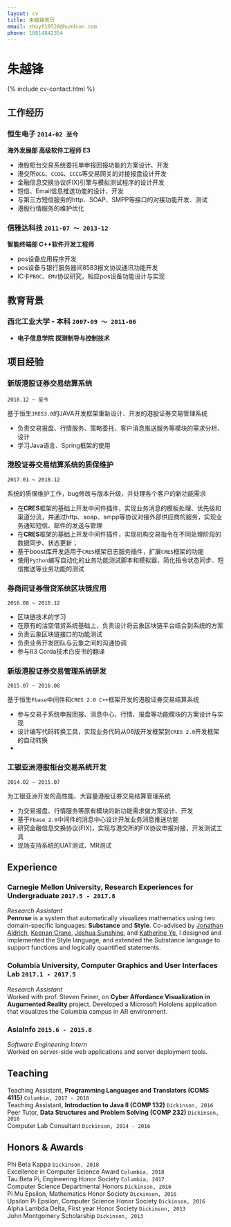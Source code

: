 ```yaml
---
layout: cv
title: 朱越锋简历
email: zhuyf10528@hundsun.com
phone: 18814842354
---
```

# 朱越锋

<!--
include contact information from the front matter
Supported arguments:
    - homepage: url, text
    - phone
    - email
-->
{% include cv-contact.html %}

## 工作经历

### **恒生电子** `2014-02 至今`

**海外发展部 高级软件工程师 E3** 

- 港股柜台交易系统委托单申报回报功能的方案设计、开发 
- 港交所`OCG`、`CCOG`、`CCCG`等交易网关的对接报盘设计开发 
- 金融信息交换协议(FIX)引擎与模拟测试程序的设计开发 
- 短信、Email信息推送功能的设计、开发
- 与第三方短信服务的http、SOAP、SMPP等接口的对接功能开发、测试
- 港股行情服务的维护优化


### **信雅达科技** `2011-07 ～ 2013-12`

**智能终端部 C++软件开发工程师**

- pos设备应用程序开发 
- pos设备与银行服务器间8583报文协议通讯功能开发 
- IC卡`PBOC`、`EMV`协议研究，相应pos设备功能设计与实现

## 教育背景

### **西北工业大学 - 本科** `2007-09 ～ 2011-06`

- **电子信息学院 探测制导与控制技术**

## 项目经验

### 新版港股证券交易结算系统
```
2018.12 ~ 至今
```
基于恒生`JRES3.0`的JAVA开发框架重新设计、开发的港股证券交易管理系统

- 负责交易报盘、行情服务、策略委托、客户消息推送服务等模块的需求分析、设计
- 学习Java语言、Spring框架的使用

### 港股证券交易结算系统的质保维护
```
2017.01 ~ 2018.12
```
系统的质保维护工作，bug修改与版本升级，并处理各个客户的新功能需求

- 在**CRES**框架的基础上开发中间件插件，实现业务消息的模板处理、优先级和渠道分流，并通过http、soap、smpp等协议对接外部供应商的服务，实现业务通知短信、邮件的发送与管理
- 在**CRES**框架的基础上开发中间件插件，实现机构交易指令在不同处理阶段的数据同步、状态更新；
- 基于boost库开发适用于`CRES`框架日志服务插件，扩展`CRES`框架的功能
- 使用`Python`编写自动化的业务功能测试脚本和模拟器，简化指令状态同步、短信推送等业务功能的测试

### 券商间证券借贷系统区块链应用
```
2016.08 ~ 2016.12 
```
- 区块链技术的学习
- 在原有的沽空借贷系统基础上，负责设计将云象区块链平台结合到系统的方案 
- 负责云象区块链接口的功能测试 
- 负责业务开发团队与云象之间的沟通协调
- 参与R3 Corda技术白皮书的翻译

### 新版港股证券交易管理系统研发
```
2015.07 ~ 2016.08
```
基于恒生`Fbase`中间件和`CRES 2.0 C++`框架开发的港股证券交易结算系统

- 参与交易子系统申报回报、消息中心、行情、报盘等功能模块的方案设计与实现
- 设计编写代码转换工具，实现业务代码从06版开发框架到`CRES 2.0`开发框架的自动转换
- 

### 工银亚洲港股柜台交易系统开发
```
2014.02 ~ 2015.07
```
为工银亚洲开发的高性能、大容量港股证券交易结算管理系统

- 为交易报盘、行情服务等原有模块的新功能需求做方案设计、开发
- 基于`Fbase 2.0`中间件的消息中心设计开发业务消息推送功能
- 研究金融信息交换协议(FIX)，实现与港交所的FIX协议申报对接，开发测试工具
- 现场支持系统的UAT测试、MR测试

## Experience

### __Carnegie Mellon University, Research Experiences for Undergraduate__  `2017.5 - 2017.8`
_Research Assistant_<br>
__Penrose__ is a system that automatically visualizes mathematics using two domain-specific languages: __Substance__ and __Style__. Co-advised by [Jonathan Aldrich](https://www.cs.cmu.edu/~./aldrich/), [Keenan Crane](https://www.cs.cmu.edu/~kmcrane/), [Joshua Sunshine](http://www.cs.cmu.edu/~jssunshi/), and [Katherine Ye](https://www.cs.cmu.edu/~kqy/), I designed and implemented the Style language, and extended the Substance language to support functions and logically quantified statements.

### __Columbia University, Computer Graphics and User Interfaces Lab__ `2017.1 - 2017.5`
_Research Assistant_<br>
Worked with prof. Steven Feiner, on __Cyber Affordance Visualization in Augumented Reality__ project. Developed a Microsoft Hololens application that visualizes the Columbia campus in AR environment.

### __AsiaInfo__ `2015.6 - 2015.8`
_Software Engineering Intern_<br>
Worked on server-side web applications and server deployment tools.


## Teaching

Teaching Assistant, __Programming Languages and Translators (COMS 4115)__ `Columbia, 2017 - 2018` <br>
Teaching Assistant, __Introduction to Java II (COMP 132)__ `Dickinson, 2016` <br>
Peer Tutor, __Data Structures and Problem Solving (COMP 232)__ `Dickinson, 2016` <br>
Computer Lab Consultant `Dickinson, 2014 - 2016` <br>


## Honors & Awards

Phi Beta Kappa `Dickinson, 2018` <br>
Excellence in Computer Science Award `Columbia, 2018` <br>
Tau Beta Pi, Engineering Honor Society `Columbia, 2017` <br>
Computer Science Departmental Honors `Dickinson, 2016` <br>
Pi Mu Epsilon, Mathematics Honor Society `Dickinson, 2016` <br>
Upsilon Pi Epsilon, Computer Science Honor Society  `Dickinson, 2016` <br>
Alpha Lambda Delta, First year Honor Society `Dickinson, 2013`<br>
John Montgomery Scholarship `Dickinson, 2013` <br>

<!-- ### Footer

Last updated: May 2013 -->
